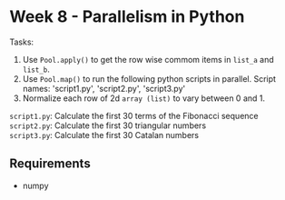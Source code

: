 # Week 8 - Parallelism in Python
Tasks:

1. Use `Pool.apply()` to get the row wise commom items in `list_a` and `list_b`.
2. Use `Pool.map()` to run the following python scripts in parallel. Script names: 'script1.py', 'script2.py', 'script3.py'
3. Normalize each row of 2d `array (list)` to vary between 0 and 1.

`script1.py`: Calculate the first 30 terms of the Fibonacci sequence  
`script2.py`: Calculate the first 30 triangular numbers  
`script3.py`: Calculate the first 30 Catalan numbers  

## Requirements
- numpy

